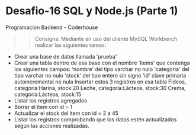 # Desafio-16 SQL y Node.js (Parte 1)
 Programacion Backend - Coderhouse

>> Consigna: Mediante en uso del cliente MySQL Workbench realizar las siguientes tareas:
* Crear una base de datos llamada 'prueba'
* Crear una tabla dentro de esa base con el nombre 'items' que contenga los siguientes campos:
'nombre' del tipo varchar no nulo
'categoria' del tipo varchar no nulo
'stock' del tipo entero sin signo
'id' clave primaria autoincremental no nula
Insertar estos 3 registros en esa tabla
Fideos, categoría:Harina, stock:20 
Leche, categoría:Lácteos, stock:30
Crema, categoría:Lácteos, stock:15
* Listar los registros agregados
* Borrar el item con id = 1
* Actualizar el stock del item con id = 2 a 45
* Listar los registros comprobando que los datos estén actualizados según las acciones realizadas.
